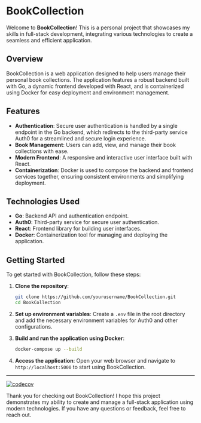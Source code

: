 # BookCollection

Welcome to **BookCollection**! This is a personal project that showcases my skills in full-stack development, integrating various technologies to create a seamless and efficient application.

## Overview

BookCollection is a web application designed to help users manage their personal book collections. The application features a robust backend built with Go, a dynamic frontend developed with React, and is containerized using Docker for easy deployment and environment management.

## Features

- **Authentication**: Secure user authentication is handled by a single endpoint in the Go backend, which redirects to the third-party service Auth0 for a streamlined and secure login experience.
- **Book Management**: Users can add, view, and manage their book collections with ease.
- **Modern Frontend**: A responsive and interactive user interface built with React.
- **Containerization**: Docker is used to compose the backend and frontend services together, ensuring consistent environments and simplifying deployment.

## Technologies Used

- **Go**: Backend API and authentication endpoint.
- **Auth0**: Third-party service for secure user authentication.
- **React**: Frontend library for building user interfaces.
- **Docker**: Containerization tool for managing and deploying the application.

## Getting Started

To get started with BookCollection, follow these steps:
    
1. **Clone the repository**:
    ```sh
    git clone https://github.com/yourusername/BookCollection.git
    cd BookCollection
    ```

2. **Set up environment variables**:
    Create a `.env` file in the root directory and add the necessary environment variables for Auth0 and other configurations.

3. **Build and run the application using Docker**:
    ```sh
    docker-compose up --build
    ```

4. **Access the application**:
    Open your web browser and navigate to `http://localhost:5000` to start using BookCollection.

---

[![codecov](https://codecov.io/gh/RyanFloresTT/BookCollectionApp/branch/main/graph/badge.svg)](https://codecov.io/gh/RyanFloresTT/BookCollectionApp)

Thank you for checking out BookCollection! I hope this project demonstrates my ability to create and manage a full-stack application using modern technologies. If you have any questions or feedback, feel free to reach out.
